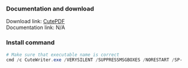 ### Documentation and download
Download link: [CutePDF](https://www.cutepdf.com/products/CutePDF/writer.asp) <br />
Documentation link: N/A

### Install command
```powershell
# Make sure that executable name is correct
cmd /c CuteWriter.exe /VERYSILENT /SUPPRESSMSGBOXES /NORESTART /SP-
```

